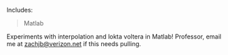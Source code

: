 Includes:
>Matlab

Experiments with interpolation and lokta voltera in Matlab! Professor, email me at zachjb@verizon.net if this needs pulling.
